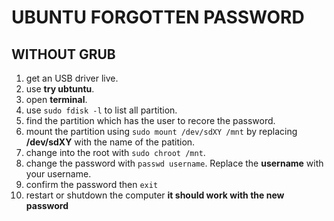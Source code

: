 # UBUNTU FORGOTTEN PASSWORD

## WITHOUT GRUB

1. get an USB driver live.
2. use **try ubtuntu**.
3. open **terminal**.
4. use `sudo fdisk -l` to list all partition.
5. find the partition which has the user to recore the password.
6. mount the partition using `sudo mount /dev/sdXY /mnt` by replacing **/dev/sdXY** with the name of the patition.
7. change into the root with `sudo chroot /mnt`.
8. change the password with `passwd username`. Replace the **username** with your username.
9. confirm the password then `exit`
10. restart or shutdown the computer **it should work with the new password**
